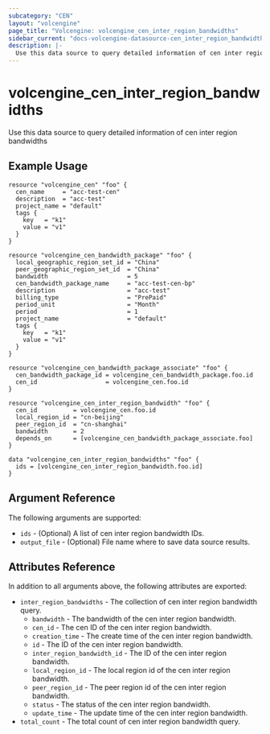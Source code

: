 ```yaml
---
subcategory: "CEN"
layout: "volcengine"
page_title: "Volcengine: volcengine_cen_inter_region_bandwidths"
sidebar_current: "docs-volcengine-datasource-cen_inter_region_bandwidths"
description: |-
  Use this data source to query detailed information of cen inter region bandwidths
---
```

# volcengine_cen_inter_region_bandwidths
Use this data source to query detailed information of cen inter region bandwidths
## Example Usage
```hcl
resource "volcengine_cen" "foo" {
  cen_name     = "acc-test-cen"
  description  = "acc-test"
  project_name = "default"
  tags {
    key   = "k1"
    value = "v1"
  }
}

resource "volcengine_cen_bandwidth_package" "foo" {
  local_geographic_region_set_id = "China"
  peer_geographic_region_set_id  = "China"
  bandwidth                      = 5
  cen_bandwidth_package_name     = "acc-test-cen-bp"
  description                    = "acc-test"
  billing_type                   = "PrePaid"
  period_unit                    = "Month"
  period                         = 1
  project_name                   = "default"
  tags {
    key   = "k1"
    value = "v1"
  }
}

resource "volcengine_cen_bandwidth_package_associate" "foo" {
  cen_bandwidth_package_id = volcengine_cen_bandwidth_package.foo.id
  cen_id                   = volcengine_cen.foo.id
}

resource "volcengine_cen_inter_region_bandwidth" "foo" {
  cen_id          = volcengine_cen.foo.id
  local_region_id = "cn-beijing"
  peer_region_id  = "cn-shanghai"
  bandwidth       = 2
  depends_on      = [volcengine_cen_bandwidth_package_associate.foo]
}

data "volcengine_cen_inter_region_bandwidths" "foo" {
  ids = [volcengine_cen_inter_region_bandwidth.foo.id]
}
```
## Argument Reference
The following arguments are supported:
* `ids` - (Optional) A list of cen inter region bandwidth IDs.
* `output_file` - (Optional) File name where to save data source results.

## Attributes Reference
In addition to all arguments above, the following attributes are exported:
* `inter_region_bandwidths` - The collection of cen inter region bandwidth query.
    * `bandwidth` - The bandwidth of the cen inter region bandwidth.
    * `cen_id` - The cen ID of the cen inter region bandwidth.
    * `creation_time` - The create time of the cen inter region bandwidth.
    * `id` - The ID of the cen inter region bandwidth.
    * `inter_region_bandwidth_id` - The ID of the cen inter region bandwidth.
    * `local_region_id` - The local region id of the cen inter region bandwidth.
    * `peer_region_id` - The peer region id of the cen inter region bandwidth.
    * `status` - The status of the cen inter region bandwidth.
    * `update_time` - The update time of the cen inter region bandwidth.
* `total_count` - The total count of cen inter region bandwidth query.


